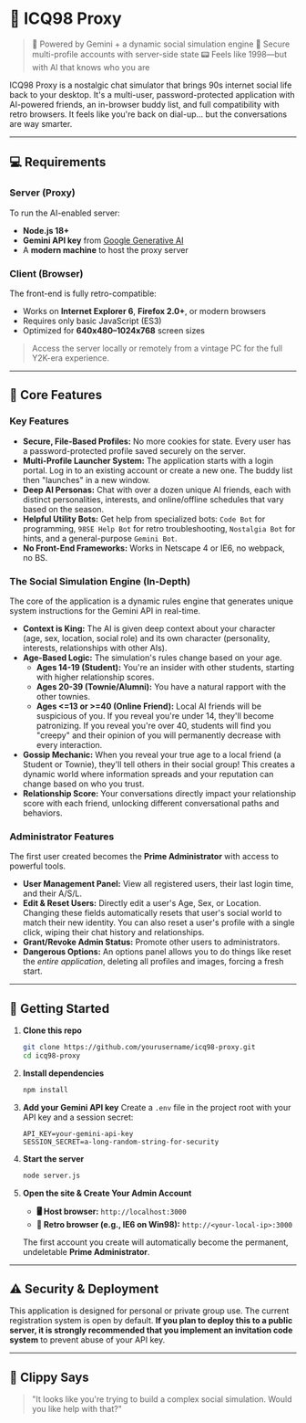 # 💬 ICQ98 Proxy

> 🧠 Powered by Gemini + a dynamic social simulation engine
> 🔐 Secure multi-profile accounts with server-side state
> 📟 Feels like 1998—but with AI that knows who you are

ICQ98 Proxy is a nostalgic chat simulator that brings 90s internet social life back to your desktop. It's a multi-user, password-protected application with AI-powered friends, an in-browser buddy list, and full compatibility with retro browsers. It feels like you're back on dial-up... but the conversations are way smarter.

---

## 💻 Requirements

### Server (Proxy)

To run the AI-enabled server:

- **Node.js 18+**
- **Gemini API key** from [Google Generative AI](https://ai.google.dev/)
- A **modern machine** to host the proxy server

### Client (Browser)

The front-end is fully retro-compatible:

- Works on **Internet Explorer 6**, **Firefox 2.0+**, or modern browsers
- Requires only basic JavaScript (ES3)
- Optimized for **640x480–1024x768** screen sizes

> Access the server locally or remotely from a vintage PC for the full Y2K-era experience.

---

## 🧠 Core Features

### Key Features

- **Secure, File-Based Profiles:** No more cookies for state. Every user has a password-protected profile saved securely on the server.
- **Multi-Profile Launcher System:** The application starts with a login portal. Log in to an existing account or create a new one. The buddy list then "launches" in a new window.
- **Deep AI Personas:** Chat with over a dozen unique AI friends, each with distinct personalities, interests, and online/offline schedules that vary based on the season.
- **Helpful Utility Bots:** Get help from specialized bots: `Code Bot` for programming, `98SE Help Bot` for retro troubleshooting, `Nostalgia Bot` for hints, and a general-purpose `Gemini Bot`.
- **No Front-End Frameworks:** Works in Netscape 4 or IE6, no webpack, no BS.

### The Social Simulation Engine (In-Depth)

The core of the application is a dynamic rules engine that generates unique system instructions for the Gemini API in real-time.

- **Context is King:** The AI is given deep context about your character (age, sex, location, social role) and its own character (personality, interests, relationships with other AIs).
- **Age-Based Logic:** The simulation's rules change based on your age.
  - **Ages 14-19 (Student):** You're an insider with other students, starting with higher relationship scores.
  - **Ages 20-39 (Townie/Alumni):** You have a natural rapport with the other townies.
  - **Ages <=13 or >=40 (Online Friend):** Local AI friends will be suspicious of you. If you reveal you're under 14, they'll become patronizing. If you reveal you're over 40, students will find you "creepy" and their opinion of you will permanently decrease with every interaction.
- **Gossip Mechanic:** When you reveal your true age to a local friend (a Student or Townie), they'll tell others in their social group! This creates a dynamic world where information spreads and your reputation can change based on who you trust.
- **Relationship Score:** Your conversations directly impact your relationship score with each friend, unlocking different conversational paths and behaviors.

### Administrator Features

The first user created becomes the **Prime Administrator** with access to powerful tools.

- **User Management Panel:** View all registered users, their last login time, and their A/S/L.
- **Edit & Reset Users:** Directly edit a user's Age, Sex, or Location. Changing these fields automatically resets that user's social world to match their new identity. You can also reset a user's profile with a single click, wiping their chat history and relationships.
- **Grant/Revoke Admin Status:** Promote other users to administrators.
- **Dangerous Options:** An options panel allows you to do things like reset the _entire application_, deleting all profiles and images, forcing a fresh start.

---

## 🚀 Getting Started

1.  **Clone this repo**

    ```bash
    git clone https://github.com/yourusername/icq98-proxy.git
    cd icq98-proxy
    ```

2.  **Install dependencies**

    ```bash
    npm install
    ```

3.  **Add your Gemini API key**
    Create a `.env` file in the project root with your API key and a session secret:

    ```
    API_KEY=your-gemini-api-key
    SESSION_SECRET=a-long-random-string-for-security
    ```

4.  **Start the server**

    ```bash
    node server.js
    ```

5.  **Open the site & Create Your Admin Account**

    - **🖥️ Host browser:** `http://localhost:3000`
    - **🧓 Retro browser (e.g., IE6 on Win98):** `http://<your-local-ip>:3000`

    The first account you create will automatically become the permanent, undeletable **Prime Administrator**.

---

## ⚠️ Security & Deployment

This application is designed for personal or private group use. The current registration system is open by default. **If you plan to deploy this to a public server, it is strongly recommended that you implement an invitation code system** to prevent abuse of your API key.

---

## 📎 Clippy Says

> "It looks like you're trying to build a complex social simulation. Would you like help with that?"
